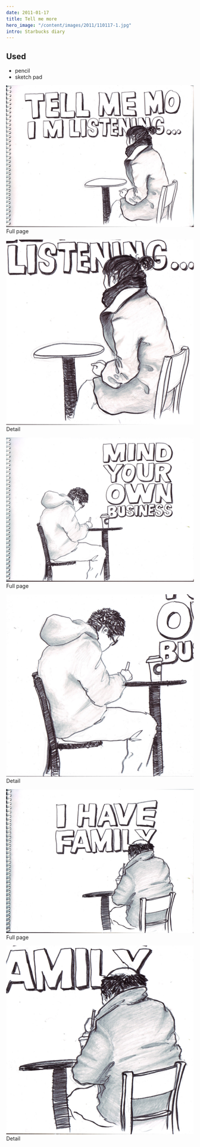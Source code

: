```yaml
---
date: 2011-01-17
title: Tell me more
hero_image: "/content/images/2011/110117-1.jpg"
intro: Starbucks diary
---
```


## Used

- pencil
- sketch pad

![full page](/content/images/2011/110117-1.jpg)
Full page

![detail 1](/content/images/2011/110117-1_detail.jpg)
Detail

![full page](/content/images/2011/110117-2.jpg)
Full page

![detail 1](/content/images/2011/110117-2_detail.jpg)
Detail

![full page](/content/images/2011/110117-3.jpg)
Full page

![detail 1](/content/images/2011/110117-3_detail.jpg)
Detail
